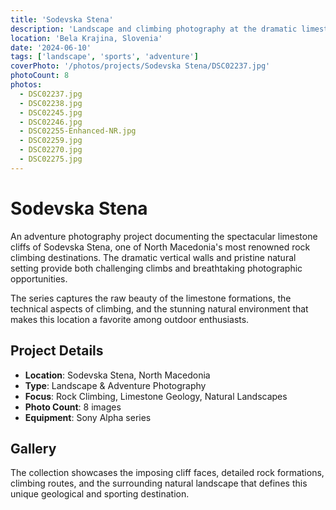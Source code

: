 ```yaml
---
title: 'Sodevska Stena'
description: 'Landscape and climbing photography at the dramatic limestone cliffs of Sodevska Stena, capturing both the natural beauty and adventure sports atmosphere.'
location: 'Bela Krajina, Slovenia'
date: '2024-06-10'
tags: ['landscape', 'sports', 'adventure']
coverPhoto: '/photos/projects/Sodevska Stena/DSC02237.jpg'
photoCount: 8
photos:
  - DSC02237.jpg
  - DSC02238.jpg
  - DSC02245.jpg
  - DSC02246.jpg
  - DSC02255-Enhanced-NR.jpg
  - DSC02259.jpg
  - DSC02270.jpg
  - DSC02275.jpg
---
```


# Sodevska Stena

An adventure photography project documenting the spectacular limestone cliffs of Sodevska Stena, one of North Macedonia's most renowned rock climbing destinations. The dramatic vertical walls and pristine natural setting provide both challenging climbs and breathtaking photographic opportunities.

The series captures the raw beauty of the limestone formations, the technical aspects of climbing, and the stunning natural environment that makes this location a favorite among outdoor enthusiasts.

## Project Details

- **Location**: Sodevska Stena, North Macedonia
- **Type**: Landscape & Adventure Photography
- **Focus**: Rock Climbing, Limestone Geology, Natural Landscapes
- **Photo Count**: 8 images
- **Equipment**: Sony Alpha series

## Gallery

The collection showcases the imposing cliff faces, detailed rock formations, climbing routes, and the surrounding natural landscape that defines this unique geological and sporting destination.
